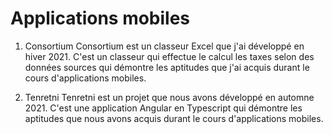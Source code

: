 # Applications mobiles

1. Consortium
Consortium est un classeur Excel que j'ai développé en hiver 2021. C'est un classeur qui effectue le calcul les taxes selon des données sources qui démontre les aptitudes que j'ai acquis durant le cours d'applications mobiles.

2. Tenretni
Tenretni est un projet que nous avons développé en automne 2021. C'est une application Angular en Typescript qui démontre les aptitudes que nous avons acquis durant le cours d'applications mobiles.
